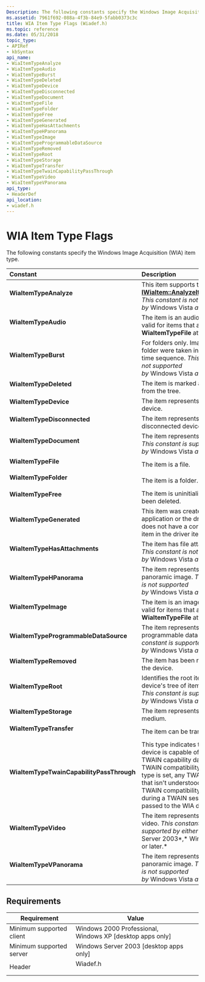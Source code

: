 ```yaml
---
Description: The following constants specify the Windows Image Acquisition (WIA) item type.
ms.assetid: 7961f692-088a-4f3b-84e9-5fabb0373c3c
title: WIA Item Type Flags (Wiadef.h)
ms.topic: reference
ms.date: 05/31/2018
topic_type: 
- APIRef
- kbSyntax
api_name: 
- WiaItemTypeAnalyze
- WiaItemTypeAudio
- WiaItemTypeBurst
- WiaItemTypeDeleted
- WiaItemTypeDevice
- WiaItemTypeDisconnected
- WiaItemTypeDocument
- WiaItemTypeFile
- WiaItemTypeFolder
- WiaItemTypeFree
- WiaItemTypeGenerated
- WiaItemTypeHasAttachments
- WiaItemTypeHPanorama
- WiaItemTypeImage
- WiaItemTypeProgrammableDataSource
- WiaItemTypeRemoved
- WiaItemTypeRoot
- WiaItemTypeStorage
- WiaItemTypeTransfer
- WiaItemTypeTwainCapabilityPassThrough
- WiaItemTypeVideo
- WiaItemTypeVPanorama
api_type: 
- HeaderDef
api_location: 
- wiadef.h
---
```


# WIA Item Type Flags

The following constants specify the Windows Image Acquisition (WIA) item type.



| Constant                                                                                                                                                                                                                                                                                     | Description                                                                                                                                                                                                                                                                                       |
|:---------------------------------------------------------------------------------------------------------------------------------------------------------------------------------------------------------------------------------------------------------------------------------------------|:--------------------------------------------------------------------------------------------------------------------------------------------------------------------------------------------------------------------------------------------------------------------------------------------------|
| <span id="WiaItemTypeAnalyze"></span><span id="wiaitemtypeanalyze"></span><span id="WIAITEMTYPEANALYZE"></span><dl> <dt>**WiaItemTypeAnalyze**</dt> </dl>                                                                             | This item supports the [**IWiaItem::AnalyzeItem**](/windows/desktop/api/wia_xp/nf-wia_xp-iwiaitem-analyzeitem) method. *This constant is not supported by* Windows Vista *and later.*<br/>                                                                                                                               |
| <span id="WiaItemTypeAudio"></span><span id="wiaitemtypeaudio"></span><span id="WIAITEMTYPEAUDIO"></span><dl> <dt>**WiaItemTypeAudio**</dt> </dl>                                                                                     | The item is an audio file. Only valid for items that also have the **WiaItemTypeFile** attribute. <br/>                                                                                                                                                                                     |
| <span id="WiaItemTypeBurst"></span><span id="wiaitemtypeburst"></span><span id="WIAITEMTYPEBURST"></span><dl> <dt>**WiaItemTypeBurst**</dt> </dl>                                                                                     | For folders only. Images in this folder were taken in a continuous time sequence. *This constant is not supported by* Windows Vista *and later.*<br/>                                                                                                                                       |
| <span id="WiaItemTypeDeleted"></span><span id="wiaitemtypedeleted"></span><span id="WIAITEMTYPEDELETED"></span><dl> <dt>**WiaItemTypeDeleted**</dt> </dl>                                                                             | The item is marked as deleted from the tree. <br/>                                                                                                                                                                                                                                          |
| <span id="WiaItemTypeDevice"></span><span id="wiaitemtypedevice"></span><span id="WIAITEMTYPEDEVICE"></span><dl> <dt>**WiaItemTypeDevice**</dt> </dl>                                                                                 | The item represents a connected device. <br/>                                                                                                                                                                                                                                               |
| <span id="WiaItemTypeDisconnected"></span><span id="wiaitemtypedisconnected"></span><span id="WIAITEMTYPEDISCONNECTED"></span><dl> <dt>**WiaItemTypeDisconnected**</dt> </dl>                                                         | The item represents a disconnected device. <br/>                                                                                                                                                                                                                                            |
| <span id="WiaItemTypeDocument"></span><span id="wiaitemtypedocument"></span><span id="WIAITEMTYPEDOCUMENT"></span><dl> <dt>**WiaItemTypeDocument**</dt> </dl>                                                                         | The item represents a document. *This constant is supported only by* Windows Vista *and later.*<br/>                                                                                                                                                                                        |
| <span id="WiaItemTypeFile"></span><span id="wiaitemtypefile"></span><span id="WIAITEMTYPEFILE"></span><dl> <dt>**WiaItemTypeFile**</dt> </dl>                                                                                         | The item is a file. <br/>                                                                                                                                                                                                                                                                   |
| <span id="WiaItemTypeFolder"></span><span id="wiaitemtypefolder"></span><span id="WIAITEMTYPEFOLDER"></span><dl> <dt>**WiaItemTypeFolder**</dt> </dl>                                                                                 | The item is a folder. <br/>                                                                                                                                                                                                                                                                 |
| <span id="WiaItemTypeFree"></span><span id="wiaitemtypefree"></span><span id="WIAITEMTYPEFREE"></span><dl> <dt>**WiaItemTypeFree**</dt> </dl>                                                                                         | The item is uninitialized or has been deleted. <br/>                                                                                                                                                                                                                                        |
| <span id="WiaItemTypeGenerated"></span><span id="wiaitemtypegenerated"></span><span id="WIAITEMTYPEGENERATED"></span><dl> <dt>**WiaItemTypeGenerated**</dt> </dl>                                                                     | This item was created by the application or the driver, and does not have a corresponding item in the driver item tree. <br/>                                                                                                                                                               |
| <span id="WiaItemTypeHasAttachments"></span><span id="wiaitemtypehasattachments"></span><span id="WIAITEMTYPEHASATTACHMENTS"></span><dl> <dt>**WiaItemTypeHasAttachments**</dt> </dl>                                                 | The item has file attachments. *This constant is not supported by* Windows Vista *and later.*<br/>                                                                                                                                                                                          |
| <span id="WiaItemTypeHPanorama"></span><span id="wiaitemtypehpanorama"></span><span id="WIAITEMTYPEHPANORAMA"></span><dl> <dt>**WiaItemTypeHPanorama**</dt> </dl>                                                                     | The item represents a horizontal panoramic image. *This constant is not supported by* Windows Vista *and later.*<br/>                                                                                                                                                                       |
| <span id="WiaItemTypeImage"></span><span id="wiaitemtypeimage"></span><span id="WIAITEMTYPEIMAGE"></span><dl> <dt>**WiaItemTypeImage**</dt> </dl>                                                                                     | The item is an image file. Only valid for items that also have the **WiaItemTypeFile** attribute. <br/>                                                                                                                                                                                     |
| <span id="WiaItemTypeProgrammableDataSource"></span><span id="wiaitemtypeprogrammabledatasource"></span><span id="WIAITEMTYPEPROGRAMMABLEDATASOURCE"></span><dl> <dt>**WiaItemTypeProgrammableDataSource**</dt> </dl>                 | The item represents a programmable data source. *This constant is supported only by* Windows Vista *and later.*<br/>                                                                                                                                                                        |
| <span id="WiaItemTypeRemoved"></span><span id="wiaitemtyperemoved"></span><span id="WIAITEMTYPEREMOVED"></span><dl> <dt>**WiaItemTypeRemoved**</dt> </dl>                                                                             | The item has been removed from the device. <br/>                                                                                                                                                                                                                                            |
| <span id="WiaItemTypeRoot"></span><span id="wiaitemtyperoot"></span><span id="WIAITEMTYPEROOT"></span><dl> <dt>**WiaItemTypeRoot**</dt> </dl>                                                                                         | Identifies the root item in the device's tree of item objects. *This constant is supported only by* Windows Vista *and later.*<br/>                                                                                                                                                         |
| <span id="WiaItemTypeStorage"></span><span id="wiaitemtypestorage"></span><span id="WIAITEMTYPESTORAGE"></span><dl> <dt>**WiaItemTypeStorage**</dt> </dl>                                                                             | The item represents a storage medium. <br/>                                                                                                                                                                                                                                                 |
| <span id="WiaItemTypeTransfer"></span><span id="wiaitemtypetransfer"></span><span id="WIAITEMTYPETRANSFER"></span><dl> <dt>**WiaItemTypeTransfer**</dt> </dl>                                                                         | The item can be transferred. <br/>                                                                                                                                                                                                                                                          |
| <span id="WiaItemTypeTwainCapabilityPassThrough"></span><span id="wiaitemtypetwaincapabilitypassthrough"></span><span id="WIAITEMTYPETWAINCAPABILITYPASSTHROUGH"></span><dl> <dt>**WiaItemTypeTwainCapabilityPassThrough**</dt> </dl> | This type indicates that the WIA device is capable of receiving TWAIN capability data from the TWAIN compatibility layer. If this type is set, any TWAIN capability that isn't understood by the TWAIN compatibility layer, during a TWAIN session, will be passed to the WIA driver. <br/> |
| <span id="WiaItemTypeVideo"></span><span id="wiaitemtypevideo"></span><span id="WIAITEMTYPEVIDEO"></span><dl> <dt>**WiaItemTypeVideo**</dt> </dl>                                                                                     | The item represents streaming video. *This constant is not supported by either* Windows Server 2003*,* Windows Vista*, or later.*<br/>                                                                                                                                                      |
| <span id="WiaItemTypeVPanorama"></span><span id="wiaitemtypevpanorama"></span><span id="WIAITEMTYPEVPANORAMA"></span><dl> <dt>**WiaItemTypeVPanorama**</dt> </dl>                                                                     | The item represents a vertical panoramic image. *This constant is not supported by* Windows Vista *and later.*<br/>                                                                                                                                                                         |



## Requirements



| Requirement | Value |
|-------------------------------------|-------------------------------------------------------------------------------------|
| Minimum supported client<br/> | Windows 2000 Professional, Windows XP \[desktop apps only\]<br/>              |
| Minimum supported server<br/> | Windows Server 2003 \[desktop apps only\]<br/>                                |
| Header<br/>                   | <dl> <dt>Wiadef.h</dt> </dl> |



 

 




